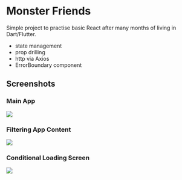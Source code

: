 # Monster Friends

Simple project to practise basic React after many months of living in Dart/Flutter.

- state management
- prop drilling
- http via Axios
- ErrorBoundary component

## Screenshots

### Main App

<img src ='https://github.com/emmanueletti/robofriends-v2/blob/main/docs/Screenshot%201.png'>

### Filtering App Content

<img src ='https://github.com/emmanueletti/robofriends-v2/blob/main/docs/Screenshot%202.png'>

### Conditional Loading Screen

<img src ='https://github.com/emmanueletti/robofriends-v2/blob/main/docs/Screenshot%203.png'>
